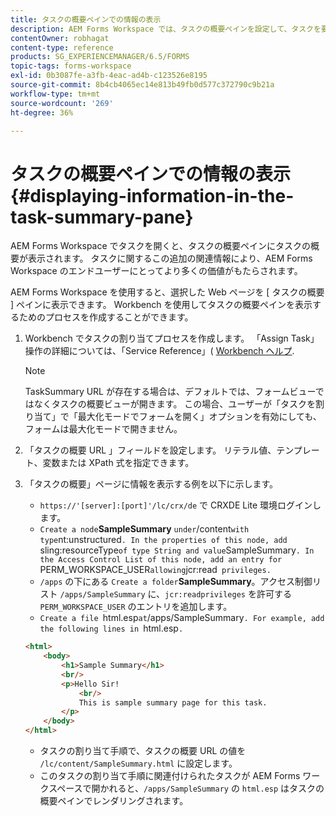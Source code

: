 ```yaml
---
title: タスクの概要ペインでの情報の表示
description: AEM Forms Workspace では、タスクの概要ペインを設定して、タスクを要約したり、他の Web ページを表示したりできます。
contentOwner: robhagat
content-type: reference
products: SG_EXPERIENCEMANAGER/6.5/FORMS
topic-tags: forms-workspace
exl-id: 0b3087fe-a3fb-4eac-ad4b-c123526e8195
source-git-commit: 8b4cb4065ec14e813b49fb0d577c372790c9b21a
workflow-type: tm+mt
source-wordcount: '269'
ht-degree: 36%

---
```


# タスクの概要ペインでの情報の表示 {#displaying-information-in-the-task-summary-pane}

AEM Forms Workspace でタスクを開くと、タスクの概要ペインにタスクの概要が表示されます。 タスクに関するこの追加の関連情報により、AEM Forms Workspace のエンドユーザーにとってより多くの価値がもたらされます。

AEM Forms Workspace を使用すると、選択した Web ページを [ タスクの概要 ] ペインに表示できます。 Workbench を使用してタスクの概要ペインを表示するためのプロセスを作成することができます。

1. Workbench でタスクの割り当てプロセスを作成します。 「Assign Task」操作の詳細については、「Service Reference」( [Workbench ヘルプ](https://help.adobe.com/ja_JP/AEMForms/6.1/WorkbenchHelp/).

   >[!NOTE]
   >
   >TaskSummary URL が存在する場合は、デフォルトでは、フォームビューではなくタスクの概要ビューが開きます。 この場合、ユーザーが「タスクを割り当て」で「最大化モードでフォームを開く」オプションを有効にしても、フォームは最大化モードで開きません。

1. 「タスクの概要 URL 」フィールドを設定します。 リテラル値、テンプレート、変数または XPath 式を指定できます。
1. 「タスクの概要」ページに情報を表示する例を以下に示します。

   * `https://'[server]:[port]'/lc/crx/de` で CRXDE Lite 環境ログインします。
   * `Create a node`**SampleSummary** ` under `/content` with type `nt:unstructured`. In the properties of this node, add `sling:resourceType` of type String and value `SampleSummary`. In the Access Control List of this node, add an entry for `PERM_WORKSPACE_USER` allowing `jcr:read` privileges.`
   * `/apps` の下にある `Create a folder`**SampleSummary**。アクセス制御リスト `/apps/SampleSummary` に、`jcr:readprivileges` を許可する `PERM_WORKSPACE_USER` のエントリを追加します。
   * `Create a file `html.esp` at `/apps/SampleSummary`. For example, add the following lines in `html.esp`.`

   ```html
   <html>
       <body>
           <h1>Sample Summary</h1>
           <br/>
           <p>Hello Sir!
               <br/>
               This is sample summary page for this task.
           </p>
       </body>
   </html>
   ```

   * タスクの割り当て手順で、タスクの概要 URL の値を `/lc/content/SampleSummary.html` に設定します。
   * このタスクの割り当て手順に関連付けられたタスクが AEM Forms ワークスペースで開かれると、`/apps/SampleSummary` の `html.esp` はタスクの概要ペインでレンダリングされます。

